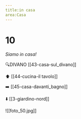 ```yaml
---
title:in casa
area:Casa
---
```

# 10
_Siamo in casa!_

🔍DIVANO [[43-casa-sul_divano]]

⬆️ [[44-cucina-il tavolo]] 

➡️ [[45-casa-davanti_bagno]]

⬇️ [[3-giardino-nord]]

![[foto_50.jpg]]
